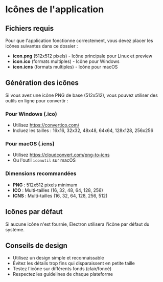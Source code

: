 # Icônes de l'application

## Fichiers requis

Pour que l'application fonctionne correctement, vous devez placer les icônes suivantes dans ce dossier :

- **icon.png** (512x512 pixels) - Icône principale pour Linux et preview
- **icon.ico** (formats multiples) - Icône pour Windows
- **icon.icns** (formats multiples) - Icône pour macOS

## Génération des icônes

Si vous avez une icône PNG de base (512x512), vous pouvez utiliser des outils en ligne pour convertir :

### Pour Windows (.ico)
- Utilisez https://convertico.com/
- Incluez les tailles : 16x16, 32x32, 48x48, 64x64, 128x128, 256x256

### Pour macOS (.icns)
- Utilisez https://cloudconvert.com/png-to-icns
- Ou l'outil `iconutil` sur macOS

### Dimensions recommandées

- **PNG** : 512x512 pixels minimum
- **ICO** : Multi-tailles (16, 32, 48, 64, 128, 256)
- **ICNS** : Multi-tailles (16, 32, 64, 128, 256, 512)

## Icônes par défaut

Si aucune icône n'est fournie, Electron utilisera l'icône par défaut du système.

## Conseils de design

- Utilisez un design simple et reconnaissable
- Évitez les détails trop fins qui disparaissent en petite taille
- Testez l'icône sur différents fonds (clair/foncé)
- Respectez les guidelines de chaque plateforme 